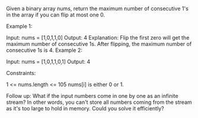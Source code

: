 ﻿Given a binary array nums, return the maximum number of consecutive 1's in the array if you can flip at most one 0.



Example 1:

Input: nums = [1,0,1,1,0]
Output: 4
Explanation: Flip the first zero will get the maximum number of consecutive 1s. After flipping, the maximum number of consecutive 1s is 4.
Example 2:

Input: nums = [1,0,1,1,0,1]
Output: 4


Constraints:

1 <= nums.length <= 105
nums[i] is either 0 or 1.


Follow up: What if the input numbers come in one by one as an infinite stream? In other words, you can't store all numbers coming from the stream as it's too large to hold in memory. Could you solve it efficiently?